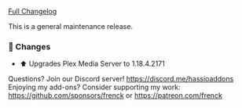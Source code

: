 [Full Changelog][changelog]

This is a general maintenance release.

### :hammer: Changes

- :arrow_up: Upgrades Plex Media Server to 1.18.4.2171

[changelog]: https://github.com/hassio-addons/addon-plex/compare/v2.2.3...v2.2.4

Questions? Join our Discord server! https://discord.me/hassioaddons
Enjoying my add-ons? Consider supporting my work:
https://github.com/sponsors/frenck or https://patreon.com/frenck